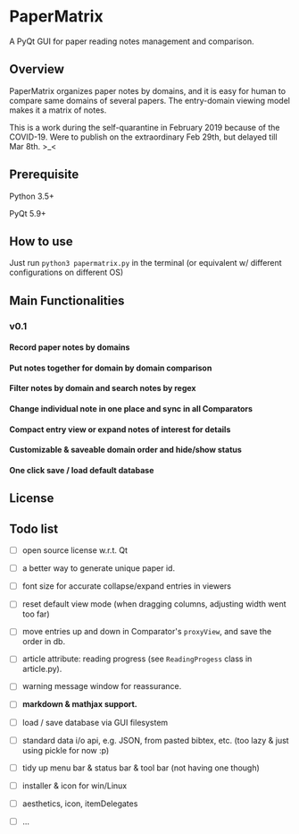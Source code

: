 # PaperMatrix

A PyQt GUI for paper reading notes management and comparison. 

## Overview  

PaperMatrix organizes paper notes by domains, and it is easy for human to compare same domains of several papers. The entry-domain viewing model makes it a matrix of notes.

This is a work during the self-quarantine in February 2019 because of the COVID-19. Were to publish on the extraordinary Feb 29th, but delayed till Mar 8th. >_<

## Prerequisite

Python 3.5+

PyQt 5.9+

## How to use

Just run `python3 papermatrix.py` in the terminal (or equivalent w/ different configurations on different OS)

## Main Functionalities

### v0.1

#### Record paper notes by domains

#### Put notes together for domain by domain comparison

#### Filter notes by domain and search notes by regex

#### Change individual note in one place and sync in all Comparators

#### Compact entry view or expand notes of interest for details 

#### Customizable & saveable domain order and hide/show status

#### One click save / load default database

## License

## Todo list

- [ ] open source license w.r.t. Qt
- [ ] a better way to generate unique paper id.
- [ ] font size for accurate collapse/expand entries in viewers
- [ ] reset default view mode (when dragging columns, adjusting width went too far)
- [ ] move entries up and down in Comparator's `proxyView`, and save the order in db.
- [ ] article attribute: reading progress (see `ReadingProgess` class in article.py).
- [ ] warning message window for reassurance. 
- [ ] **markdown & mathjax support.**
- [ ] load / save database via GUI filesystem
- [ ] standard data i/o api, e.g. JSON, from pasted bibtex, etc. (too lazy & just using pickle for now :p)
- [ ] tidy up menu bar & status bar & tool bar (not having one though)
- [ ] installer & icon for win/Linux
- [ ] aesthetics, icon, itemDelegates
- [ ] ...



